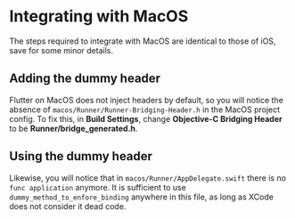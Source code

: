 # Integrating with MacOS

The steps required to integrate with MacOS are identical to those of iOS, save for some minor details.

## Adding the dummy header

Flutter on MacOS does not inject headers by default, so you will notice the absence of `macos/Runner/Runner-Bridging-Header.h`
in the MacOS project config. To fix this, in **Build Settings**, change **Objective-C Bridging Header** to be
**Runner/bridge_generated.h**.

## Using the dummy header

Likewise, you will notice that in `macos/Runner/AppDelegate.swift` there is no `func application` anymore.
It is sufficient to use `dummy_method_to_enfore_binding` anywhere in this file, as long as XCode does
not consider it dead code.
